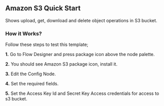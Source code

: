 ## Amazon S3 Quick Start

Shows upload, get, download and delete object operations in S3 bucket.

### How it Works?

Follow these steps to test this template;

**1.** Go to Flow Designer and press package icon above the node palette.

**2.** You should see Amazon S3 package icon, install it.

**3.** Edit the Config Node.

**4.** Set the required fields.

**5.** Set the Access Key Id and Secret Key Access credentials for access to s3 bucket.